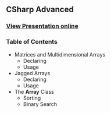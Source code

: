 ## CSharp Advanced
### [View Presentation online](https://rawgit.com/TelerikAcademy/CSharp%20Advanced/slides/index.html)
### Table of Contents
- Matrices and Multidimensional Arrays
  - Declaring
  - Usage 
- Jagged Arrays
  - Declaring
  - Usage
- The **Array** Class
  - Sorting
  - Binary Search
